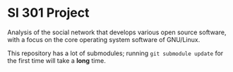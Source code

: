 # SI 301 Project

Analysis of the social network that develops various open source software, with
a focus on the core operating system software of GNU/Linux.

This repository has a lot of submodules; running `git submodule update` for the
first time will take a **long** time.
